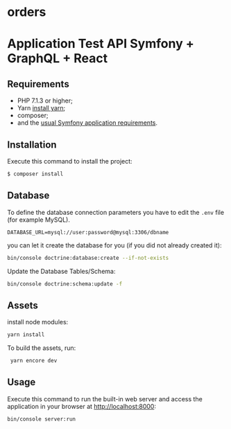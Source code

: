 # orders
Application Test API Symfony + GraphQL + React
========================

Requirements
------------

  * PHP 7.1.3 or higher;
  * Yarn [install yarn][2];
  * composer;
  * and the [usual Symfony application requirements][1].

Installation
------------

Execute this command to install the project:

```bash
$ composer install
```

## Database
To define the database connection parameters you have to edit the `.env` file (for example MySQL).
```dotenv
DATABASE_URL=mysql://user:password@mysql:3306/dbname
```
you can let it create the database for you (if you did not already created it):

```bash
bin/console doctrine:database:create --if-not-exists
```

Update the Database Tables/Schema:

```bash
bin/console doctrine:schema:update -f
```

## Assets
install node modules:

```bash
yarn install
```
To build the assets, run:

```bash
 yarn encore dev
```

Usage
-----

Execute this command to run the built-in web server and access the application in your
browser at <http://localhost:8000>:

```bash
bin/console server:run
```

[1]: https://symfony.com/doc/current/reference/requirements.html
[2]: https://yarnpkg.com/lang/en/docs/install/
